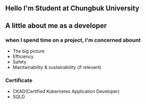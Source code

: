 ## Hello I'm Student at Chungbuk University 

## A little about me as a developer

### when I spend time on a project, I'm concerned abount
- The big picture
- Efficiency
- Safety
- Maintainability & sustainability (if relevant)

### Certificate
- CKAD(Certified Kubernetes Application Developer)
- SQLD

<br/>


